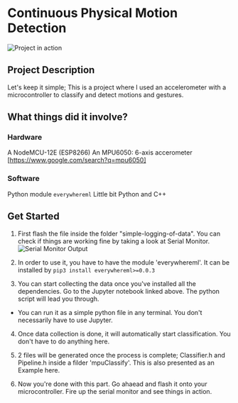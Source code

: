 # Continuous Physical Motion Detection
![Project in action](https://github.com/[shuklaaditya846]/[microml2]/blob/[main]/image2.gif?raw=true)


## Project Description
Let's keep it simple; This is a project where I used an accelerometer with a microcontroller to classify and detect motions and gestures.

## What things did it involve?
### Hardware
A NodeMCU-12E (ESP8266)
An MPU6050: 6-axis accerometer [https://www.google.com/search?q=mpu6050]

### Software
Python module ```everywhereml```
Little bit Python and C++

## Get Started
1. First flash the file inside the folder "simple-logging-of-data".
You can check if things are working fine by taking a look at Serial Monitor.
![Serial Monitor Output](https://github.com/[shuklaaditya846]/[microml2]/blob/[main]/image1.jpg?raw=true)


2. In order to use it, you have to have the module 'everywhereml'.
It can be installed by ```pip3 install everywhereml>=0.0.3```

3. You can start collecting the data once you've installed all the dependencies. Go to the Jupyter notebook linked above. The python script will lead you through.

* You can run it as a simple python file in any terminal. You don't necessarily have to use Jupyter.

4. Once data collection is done, it will automatically start classification. You don't have to do anything here.

5. 2 files will be generated once the process is complete; Classifier.h and Pipeline.h inside a filder 'mpuClassify'. This is also presented as an Example here.

6. Now you're done with this part. Go ahaead and flash it onto your microcontroller. Fire up the serial monitor and see things in action.

